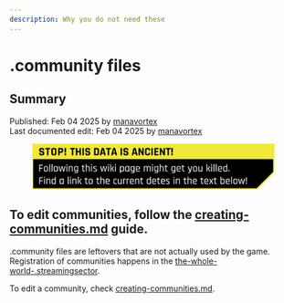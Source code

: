```yaml
---
description: Why you do not need these
---
```


# .community files

## Summary

Published: Feb 04 2025 by [manavortex](https://app.gitbook.com/u/NfZBoxGegfUqB33J9HXuCs6PVaC3 "mention")\
Last documented edit: Feb 04 2025 by [manavortex](https://app.gitbook.com/u/NfZBoxGegfUqB33J9HXuCs6PVaC3 "mention")



<figure><img src="../../../.gitbook/assets/warning_outdated_info.png" alt=""><figcaption></figcaption></figure>

## To edit communities, follow the [creating-communities.md](../../../modding-guides/world-editing/creating-communities.md "mention") guide.

.community files are leftovers that are not actually used by the game. Registration of communities happens in the [the-whole-world-.streamingsector](the-whole-world-.streamingsector/ "mention").

To edit a community, check [creating-communities.md](../../../modding-guides/world-editing/creating-communities.md "mention").
